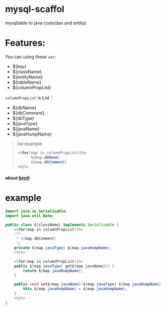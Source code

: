 # mysql-scaffol
mysqltable to java code(dao and entity)


# Features:

You can using these `var`:
* ${key} 
* ${className}
* ${entityName}
* ${tableName}  
* ${columnPropList}

`columnPropList` is List：

* ${dbName} 
* ${dbComment}
* ${dbType}
* ${javaType}
* ${javaName}
* ${javaHumpName}

> list example 
>
> ``` java
> <%for(map in columnPropList){%>
> 		${map.dbName}
> 		${map.dbComment}
> <%}%>
> ```

##### about [beetl](http://ibeetl.com)

# example
``` java
import java.io.Serializable;
import java.util.Date;

public class ${className} implements Serializable {
	<%for(map in columnPropList){%>
	/**
	 * ${map.dbComment}
	 */
    private ${map.javaType} ${map.javaHumpName};
    <%}%>

    <%for(map in columnPropList){%>
    public ${map.javaType} get${map.javaName}() {
        return ${map.javaHumpName};
    }

    public void set${map.javaName}(${map.javaType} ${map.javaHumpName}) {
        this.${map.javaHumpName} = ${map.javaHumpName};
    }
    <%}%>
}
```

